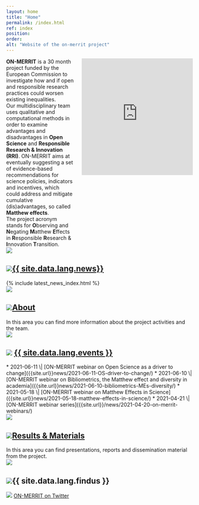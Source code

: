 ```yaml
---
layout: home
title: "Home"
permalink: /index.html
ref: index
position:
order:
alt: "Website of the on-merrit project"
---
```

<div class="columns margin-top-4 grid-container margin-bottom-4 home-happy-talk">
<div markdown="1">
<b>ON-MERRIT</b> is a 30 month project funded by the European Commission to investigate how and if open and responsible research practices could worsen existing inequalities. <br />
Our multidisciplinary team uses qualitative and computational methods in order to examine advantages and disadvantages in <b>Open Science</b>  and <b>Responsible Research & Innovation (RRI)</b>.
ON-MERRIT aims at eventually suggesting a set of evidence-based recommendations for science policies, indicators and incentives, which could address and mitigate cumulative (dis)advantages, so called <b>Matthew effects</b>.<br />
The project acronym stands for <b>O</b>bserving and <b>N</b>egating <b>M</b>atthew <b>E</b>ffects in <b>R</b>esponsible <b>R</b>esearch & <b>I</b>nnovation <b>T</b>ransition.
</div>
<iframe width="560" height="315" src="https://youtu.be/eTPjwuwE_6o" title="YouTube video player" frameborder="0" allow="accelerometer; autoplay; clipboard-write; encrypted-media; gyroscope; picture-in-picture" allowfullscreen></iframe>
</div>
<!-- <div class="columns collapse"> -->
<!-- <div class="cell collapse"> -->
<!-- <div class="cell grid-x grid-container small-collapse medium-collapse"> -->
<div class="cell grid-x small-collapse medium-collapse">
<!-- <div class="cell grid-x grid-container small-collapse medium-collapse"> -->

<!-- News -->
<div class="featurebox cell grid-x grid-container medium-6">
  <div class="hide-for-small-only cell medium-2 featurebox__icon" aria-hidden="true">
    <img src="{{ site.baseurl }}/img/icons/pulse.svg" aria-hidden="true">
  </div>
  <div class="cell medium-10">
    <h2 class="featurebox__header">
      <img src="{{ site.baseurl }}/img/icons/pulse.svg" class="show-for-small-only" aria-hidden="true"><a href="{{ site.baseurl }}/news/">{{ site.data.lang.news}}</a>
    </h2>
    <div class="featurebox__content">
      {% include latest_news_index.html %}
    </div>
  </div>
</div>

<!-- About -->
<div class="featurebox cell grid-x grid-container medium-6">
  <div class="hide-for-small-only columns medium-2 featurebox__icon">
    <img src="{{ site.baseurl }}/img/icons/info-alt.svg">
  </div>
  <div class="cell medium-10">
    <h2 class="featurebox__header">
      <img src="{{ site.baseurl }}/img/icons/info-alt.svg" class="show-for-small-only" aria-hidden="true"><a href="{{ site.baseurl }}/about/">About</a>
    </h2>
<div class="featurebox__content" markdown="1">
<!-- Start editing content here -->
In this area you can find more information about the project activities and the team.
<!-- Stop editing here -->
</div>
  </div>
</div>

<!-- Events -->
<div class="featurebox cell grid-x grid-container medium-6">
  <div class="hide-for-small-only columns medium-2 featurebox__icon" aria-hidden="true">
    <img src="{{ site.baseurl }}/img/icons/calendar.svg" aria-hidden="true">
  </div>
  <div class="cell medium-10">
    <h2 class="featurebox__header">
      <img src="{{ site.baseurl }}/img/icons/calendar.svg" class="show-for-small-only" aria-hidden="true">
      <a href="{{ site.baseurl }}/events/">{{ site.data.lang.events }}</a>
    </h2>
<div class="featurebox__content" markdown="1">
<!-- Start editing content here -->
  * 2021-06-11 \| [ON-MERRIT webinar on Open Science as a driver to change]({{site.url}}news/2021-06-11-OS-driver-to-change/)
  * 2021-06-10 \| [ON-MERRIT webinar on Bibliometrics, the Matthew effect and diversity in academia]({{site.url}}news/2021-06-10-bibliometrics-MEs-diversity/)
  * 2021-05-18 \| [ON-MERRIT webinar on Matthew Effects in Science]({{site.url}}news/2021-05-18-matthew-effects-in-science/)
  * 2021-04-21 \| [ON-MERRIT webinar series]({{site.url}}/news/2021-04-20-on-merrit-webinars/)
<!-- Stop editing here -->
</div>
  </div>
</div>

<!-- Results & Materials -->
<div class="featurebox cell grid-x grid-container medium-6">
  <div class="hide-for-small-only columns medium-2 featurebox__icon">
    <img src="{{ site.baseurl }}/img/icons/download.svg">
  </div>
  <div class="cell medium-10">
    <h2 class="featurebox__header"><img src="{{ site.baseurl }}/img/icons/download.svg" class="show-for-small-only" aria-hidden="true"><a href="{{ site.baseurl }}/results/">Results & Materials</a></h2>
<div class="featurebox__content" markdown="1">
<!-- Start editing content here -->
In this area you can find presentations, reports and dissemination material from the project.
<!-- Stop editing content here -->
</div>
  </div>
</div>

<!-- Find us at -->
<div class="featurebox cell grid-x home-last-block grid-container medium-6">
  <div class="hide-for-small-only columns medium-2 featurebox__icon" aria-hidden="true">
    <img src="{{ site.baseurl }}/img/icons/email.svg" aria-hidden="true">
  </div>
  <div class="cell medium-10">
    <h2 class="featurebox__header"><img src="{{ site.baseurl }}/img/icons/email.svg" class="show-for-small-only" aria-hidden="true">{{ site.data.lang.findus }}</h2>
    <div class="featurebox__content">
      <img src="{{ site.baseurl }}/img/icons/twitter-alt.svg" class="twitter-icon" aria-hidden="true"> <a href="https://twitter.com/OnMerrit">ON-MERRIT on Twitter</a> <br>
      <!--<img src="{{ site.baseurl }}/img/icons/facebook-alt.svg" aria-hidden="true">-->
    </div>
  </div>
</div>

<!-- </div> -->
</div>
